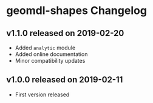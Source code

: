 # geomdl-shapes Changelog

## v1.1.0 released on 2019-02-20

* Added `analytic` module
* Added online documentation
* Minor compatibility updates

## v1.0.0 released on 2019-02-11

* First version released
